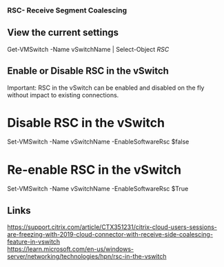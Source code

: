 ### RSC- Receive Segment Coalescing

## View the current settings
Get-VMSwitch -Name vSwitchName | Select-Object *RSC*  

## Enable or Disable RSC in the vSwitch 
Important: RSC in the vSwitch can be enabled and disabled on the fly without impact to existing connections. 

# Disable RSC in the vSwitch 
Set-VMSwitch -Name vSwitchName -EnableSoftwareRsc $false 

# Re-enable RSC in the vSwitch 
Set-VMSwitch -Name vSwitchName -EnableSoftwareRsc $True 

## Links
https://support.citrix.com/article/CTX351231/citrix-cloud-users-sessions-are-freezing-with-2019-cloud-connector-with-receive-side-coalescing-feature-in-vswitch  
https://learn.microsoft.com/en-us/windows-server/networking/technologies/hpn/rsc-in-the-vswitch  
